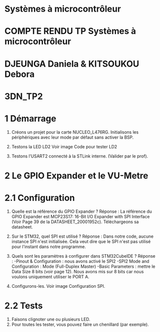 # Systèmes à microcontrôleur

# COMPTE RENDU TP Systèmes à microcontrôleur
# DJEUNGA Daniela & KITSOUKOU Debora
# 3DN_TP2

# 1 Démarrage
1. Créons un projet pour la carte NUCLEO_L476RG. Initialisons les périphériques
avec leur mode par défaut sans activer la BSP.

2. Testons la LED LD2
Voir image Code pour tester LD2

3. Testons l’USART2 connecté à la STLink interne. (Valider par le prof).
   
# 2 Le GPIO Expander et le VU-Metre

# 2.1 Configuration
1. Quelle est la référence du GPIO Expander ? 
Réponse : La référence du GPIO Expander est MCP23S17: 16-Bit I/O Expander with SPI Interface (Voir Page 39 de la DATASHEET_20001952c).
Téléchargeons sa datasheet.

2. Sur le STM32, quel SPI est utilisé ?
Réponse : Dans notre code, aucune instance SPI n'est initialisée.
Cela veut dire que le SPI n'est pas utilisé pour l'instant dans notre programme.

3. Quels sont les paramètres à configurer dans STM32CubeIDE ?
Réponse :
-Pinout & Configuration : nous avons activé le SPI2
-SPI2 Mode and Configuration : Mode (Full-Duplex Master)
-Basic Parameters : mettre le Data Size 8 bits (voir page 12).
Nous avons mis sur 8 bits car nous voulons uniquement utiliser le PORT A. 

5. Configurons-les.
Voir image Configuration SPI.

# 2.2 Tests
1. Faisons clignoter une ou plusieurs LED.
2. Pour toutes les tester, vous pouvez faire un chenillard (par exemple).




